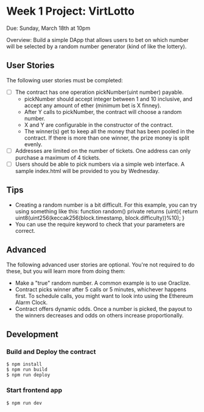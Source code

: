# Week 1 Project: VirtLotto

Due: Sunday, March 18th at 10pm

Overview: Build a simple DApp that allows users to bet on which number will be selected by a random number generator (kind of like the lottery).

## User Stories
The following user stories must be completed:

- [ ] The contract has one operation pickNumber(uint number) payable.
  * pickNumber should accept integer between 1 and 10 inclusive, and accept any amount of ether (minimum bet is X finney).
  * After Y calls to pickNumber, the contract will choose a random number.
  * X and Y are configurable in the constructor of the contract.
  * The winner(s) get to keep all the money that has been pooled in the contract. If there is more than one winner, the prize money is split evenly.
- [ ] Addresses are limited on the number of tickets. One address can only purchase a maximum of 4 tickets.
- [ ] Users should be able to pick numbers via a simple web interface. A sample index.html will be provided to you by Wednesday.

## Tips

* Creating a random number is a bit difficult. For this example, you can try using something like this: function random() private returns (uint){ return uint8(uint256(keccak256(block.timestamp, block.difficulty))%10); }
* You can use the require keyword to check that your parameters are correct.

## Advanced

The following advanced user stories are optional. You're not required to do these, but you will learn more from doing them:

* Make a "true" random number. A common example is to use Oraclize.
* Contract picks winner after 5 calls or 5 minutes, whichever happens first. To schedule calls, you might want to look into using the Ethereum Alarm Clock.
* Contract offers dynamic odds. Once a number is picked, the payout to the winners decreases and odds on others increase proportionally.

## Development

### Build and Deploy the contract

```
$ npm install
$ npm run build
$ npm run deploy
```
### Start frontend app

```
$ npm run dev
```

